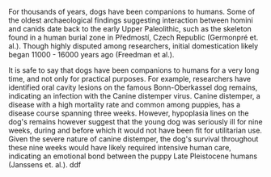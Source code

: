 For thousands of years, dogs have been companions to humans. Some of the oldest archaeological findings suggesting interaction between homini and canids date back to the early Upper Paleolithic, such as the skeleton found in a human burial zone in Předmostí, Czech Republic (Germonpré et. al.). Though highly disputed among researchers, initial domestication  likely began 11000 - 16000 years ago (Freedman et al.). 

It is safe to say that dogs have been companions to humans for a very long time, and not only for practical purposes. For example, researchers have identified oral cavity lesions on the famous Bonn-Oberkassel dog remains, indicating an infection with the Canine distemper virus. Canine distemper, a disease with a high mortality rate and common among puppies, has a disease course spanning three weeks. However, hypoplasia lines on the dog's remains however suggest that the young dog was seriously ill for nine weeks, during and before which it would not have been fit for utilitarian use. Given the severe nature of canine distemper, the dog's survival throughout these nine weeks would have likely required intensive human care, indicating an emotional bond between the puppy Late Pleistocene humans (Janssens et. al.). 
ddf